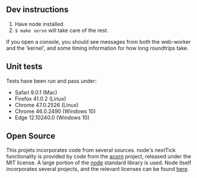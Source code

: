 Dev instructions
----------------

1. Have node installed
2. `$ make serve` will take care of the rest.

If you open a console, you should see messages from both the
web-worker and the 'kernel', and some timing information for how long
roundtrips take.


Unit tests
----------

Tests have been run and pass under:
- Safari 9.0.1 (Mac)
- Firefox 41.0.2 (Linux)
- Chrome 47.0.2526 (Linux)
- Chrome 46.0.2490 (Windows 10)
- Edge 12.10240.0 (Windows 10)

Open Source
-----------

This projets incorporates code from several sources.  node's nextTick
functionality is provided by code from the
[acorn](https://github.com/marijnh/acorn) project, released under the
MIT license.  A large portion of the
[node](https://github.com/nodejs/node) standard library is used.  Node
itself incorporates several projects, and the relevant licenses can be
found [here](https://github.com/nodejs/node/blob/master/LICENSE).